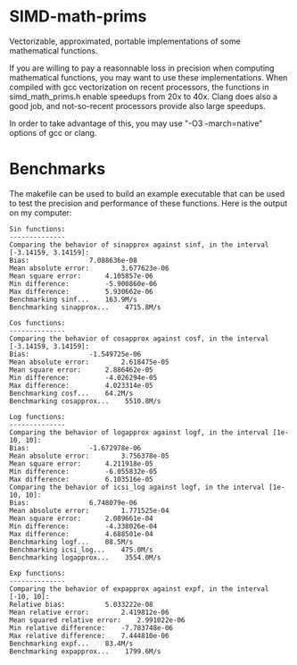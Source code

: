# SIMD-math-prims

Vectorizable, approximated, portable implementations of some mathematical
functions.

If you are willing to pay a reasonnable loss in precision when computing
mathematical functions, you may want to use these implementations. When
compiled with gcc vectorization on recent processors, the functions in
simd_math_prims.h enable speedups from 20x to 40x. Clang does also a good
job, and not-so-recent processors provide also large speedups.

In order to take advantage of this, you may use "-O3 -march=native" options
of gcc or clang.

# Benchmarks

The makefile can be used to build an example executable that can be used to
test the precision and performance of these functions. Here is the output
on my computer:

```
Sin functions:
--------------
Comparing the behavior of sinapprox against sinf, in the interval [-3.14159, 3.14159]:
Bias:				7.088636e-08
Mean absolute error:		3.677623e-06
Mean square error:		4.105857e-06
Min difference:			-5.900860e-06
Max difference:			5.930662e-06
Benchmarking sinf...    163.9M/s
Benchmarking sinapprox...    4715.8M/s

Cos functions:
--------------
Comparing the behavior of cosapprox against cosf, in the interval [-3.14159, 3.14159]:
Bias:				-1.549725e-06
Mean absolute error:		2.618475e-05
Mean square error:		2.886462e-05
Min difference:			-4.026294e-05
Max difference:			4.023314e-05
Benchmarking cosf...    64.2M/s
Benchmarking cosapprox...    5510.8M/s

Log functions:
--------------
Comparing the behavior of logapprox against logf, in the interval [1e-10, 10]:
Bias:				-1.672978e-06
Mean absolute error:		3.756378e-05
Mean square error:		4.211918e-05
Min difference:			-6.055832e-05
Max difference:			6.103516e-05
Comparing the behavior of icsi_log against logf, in the interval [1e-10, 10]:
Bias:				6.748079e-06
Mean absolute error:		1.771525e-04
Mean square error:		2.089661e-04
Min difference:			-4.338026e-04
Max difference:			4.688501e-04
Benchmarking logf...    88.5M/s
Benchmarking icsi_log...    475.0M/s
Benchmarking logapprox...    3554.0M/s

Exp functions:
--------------
Comparing the behavior of expapprox against expf, in the interval [-10, 10]:
Relative bias:			5.033222e-08
Mean relative error:		2.419812e-06
Mean squared relative error:	2.991022e-06
Min relative difference:	-7.783748e-06
Max relative difference:	7.444810e-06
Benchmarking expf...    83.4M/s
Benchmarking expapprox...    1799.6M/s
```
